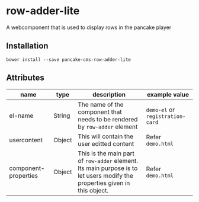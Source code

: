 # row-adder-lite
A webcomponent that is used to display rows in the pancake player

## Installation

```shell
bower install --save pancake-cms-row-adder-lite
```

## Attributes

| name |  type | description | example value |
|------|-------|-------------|---------------|
| el-name | String | The name of the component that needs to be rendered by `row-adder` element | `demo-el` or `registration-card` |
| usercontent | Object | This will contain the user editted content | Refer `demo.html` |
| component-properties | Object | This is the main part of `row-adder` element. Its main purpose is to let users modify the properties given in this object. | Refer `demo.html` |
